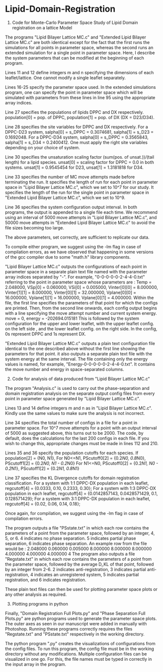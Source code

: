 # Lipid-Domain-Registration
1. Code for Monte-Carlo Parameter Space Study of Lipid Domain registration on a lattice Model

  The programs "Lipid Bilayer Lattice MC.c" and "Extended Lipid Bilayer Lattice MC.c" are both identical except for 
  the fact that the first runs the simulations for all points in parameter space, whereas the second runs an extended 
  simulation for a single point in parameter space. Here, I describe the system parameters that can be modified at 
  the beginning of each program.

  Lines 11 and 12 define integers m and n specifying the dimensions of each leaflet/lattice. One cannot modify a 
  single leaflet separately.

  Lines 16-25 specify the parameter space used. In the extended simulations program, one can specify the point in 
  parameter space which will be simulated with parameters from these lines in line 95 using the appropriate array indices.

  Line 27 specifies the populations of lipids DPPC and DX respectively.
  population[0] = pop. of DPPC, population[1] = pop. of DX    (DX = D23/D34).

  Line 28 specifies the site variables for DPPC and DX respectively.
  For a DPPC-D23 system, salpha[0] = s_DPPC = 0.3074681, salpha[1] = s_D23 = 0.1692048.
  For a DPPC-D34 system, salpha[0] = s_DPPC = 0.3565843, salpha[1] = s_D34 = 0.2400412.
  One must apply the right site variables depending on your choice of system.

  Line 30 specifies the unsaturation scaling factor (sum(pos. of unsat.))/(tail length) for a lipid species.
  unsat[0] = scaling factor for DPPC = 0.0 in both systems.
  unsat[1] = 0.9545454 for D23, unsat[1] = 1.3181818 for D34.

  Line 33 specifies the number of MC move attempts made before terminating the run.
  It specifies the length of run for each point in parameter space in "Lipid Bilayer Lattice MC.c", which we set to 10^7 for our study.
  It specifies the length of the run for the single point in parameter space in "Extended Lipid Bilayer Lattice MC.c", which we set to 10^9.

  Line 36 specifies the system configuration output interval. In both programs, the output is appended to a single file each time.
  We recommend using an interval of 5000 move attempts in "Lipid Bilayer Lattice MC.c", and 50000 move attempts in "Extended Lipid Bilayer Lattice MC.c" to 
  avoid the file sizes becoming too large.

  The above parameters, set correctly, are sufficient to replicate our data.

  To compile either program, we suggest using the -lm flag in case of compilation errors, as we have observed that happening in some versions 
  of the gcc compiler due to some "math.h" library components.
  
  "Lipid Bilayer Lattice MC.c" outputs the configurations of each point in parameter space in a separate plain text file named with the parameter array indices 
  separated by "-". 
  For example, "0-0-0-0-0-2-4-4-0.txt" referring to the point in parameter space whose parameters are :
  Temp = 2.048000, VSp[0] = 0.060000, VSi[0] = 0.005000, Vinter[0][0] = 8.000000, Vinter[1][1] = 8.000000, Vinter[0][1] = 32.000000, 
  Vplane[0][0] = 16.000000, Vplane[1][1] = 16.000000, Vplane[0][1] = 4.000000.
  Within the file, the first line specifies the parameters of that point for which the configs are printed. Then, from the second line onwards, each config 
  output begins with a line specifying the move attempt number and current system energy.
  move = 0, energy = -202694.015181
  This is followed by the system configuration for the upper and lower leaflet, with the upper leaflet config. on the left side , and the lower leaflet config.
  on the right side. In the config, 0s represent DPPC and 1s represent DX.
  
  "Extended Lipid Bilayer Lattice MC.c" outputs a plain text configuration file identical to the one described above without the first line showing the parameters
  for that point. it also outputs a separate plain text file with the system energy at the same interval.
  The file containing only the energy values is named, for example, "Energy-0-0-0-0-0-2-4-4-0.txt".
  It contains the move number and energy in space-separated columns.

2. Code for analysis of data produced from "Lipid Bilayer Lattice MC.c"

  The program "Analysis.c" is used to carry out the phase-separation and domain registration analysis on the separate output config files from every point in 
  parameter space generated by "Lipid Bilayer Lattice MC.c".
  
  Lines 13 and 14 define integers m and n as in "Lipid Bilayer Lattice MC.c". Kindly use the same values to make sure the analysis is not incorrect.
  
  Line 34 specifies the total number of configs in a file for a point in parameter space. For 10^7 move attempts for a point with an output interval of 5000 as
  suggested above, this turns out to be 2000.
  The code, by default, does the calculations for the last 200 configs in each file. If you wish to change this, appropriate changes must be made in lines 112 and 210.
  
  Lines 35 and 36 specify the population cutoffs for each species.
  If population[2] = {N0, N1},
  For N0<=N1, PScutoff0[2] = {0.2*N0, 0.8*N0}, PScutoff1[2] = {0.2*N0, N1 - 0.2*N0}
  For N1<=N0, PScutoff0[2] = {0.2*N1, N0 - 0.2*N1}, PScutoff1[2] = {0.2*N1, 0.8*N1}
  
  Line 37 specifies the KL Divergence cutoffs for domain registration classification.
  For a system with 1:1 DPPC-DX population in each leaflet,
  regcutoff[4] = {0.0333, 0.10, 0.2333, 0.30};
  For a system with 1:3 DPPC-DX population in each leaflet,
  regcutoff[4] = {0.0142857143, 0.0428571429, 0.1, 0.128571429};
  For a system with 3:1 DPPC-DX population in each leaflet,
  regcutoff[4] = {0.02, 0.06, 0.14, 0.18};
  
  Once again, for compilation, we suggest using the -lm flag in case of compilation errors.
  
  The program outputs a file "PSstate.txt" in which each row contains the parameters of a point from the parameter space, followed by an integer, 4, 5, or 6.
  4 indicates no phase separation. 5 indicates partial phase separation, 6 indicates phase separation. An example row from the file would be :
  2.048000 0.060000 0.005000 8.000000 8.000000 8.000000 4.000000 4.000000 4.000000 4
  The program also outputs a file "Regstate.txt" in which each row contains the parameters of a point from the parameter space, followed by the average D_KL of
  that point, followed by an integer from 2-6.
  2 indicates anti-registration, 3 indicates partial anti-registration, 4 indicates an unregistered system, 5 indicates partial registration, and 6 indicates registration.
  
  These plain text files can then be used for plotting parameter space plots or any other analysis as required.
  
3. Plotting programs in python

  Finally, "Domain Registration Full Plots.py" and "Phase Separation Full Plots.py" are python programs used to generate the parameter space plots. The outer axes as seen in our 
  manuscript were added in manually with Photoshop. 
  Running these programs correctly requires the files "Regstate.txt" and "PSstate.txt" respectively in the working directory.
  
  The python program ".py" creates the visualizations of configurations from the config files. To run this program, the config file must be in the working directory
  without any modifications. Multiple configuration files can be visualized in one go. For this, the file names must be typed in correctly in the input array in the program.
